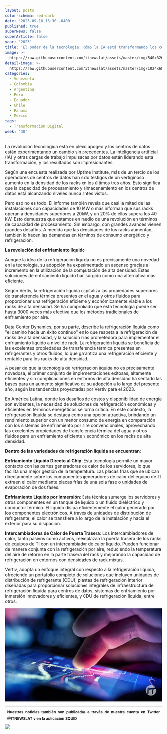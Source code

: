 ```yaml
---
layout: posts
color-schema: red-dark
date: '2023-09-18 16:30 -0400'
published: true
superNews: false
superArticle: false
year: '2023'
title: 'El poder de la tecnología: cómo la IA está transformando los centros de datos '
image: >-
  https://raw.githubusercontent.com/itnewslat/assets/master/img/540x320/Inteligencia-Artificial-IA-p.jpg
detail-image: >-
  https://raw.githubusercontent.com/itnewslat/assets/master/img/1024x680/Inteligencia-Artificial-IA-g.jpg
categories:
  - Venezuela
  - Colombia
  - Argentina
  - Perú
  - Ecuador
  - Chile
  - Panama
  - Mexico
tags:
  - Transformación Digital
week: '38'
---
```

La revolución tecnológica está en pleno apogeo y los centros de datos están experimentando un cambio sin precedentes. La inteligencia artificial (IA) y otras cargas de trabajo impulsadas por datos están liderando esta transformación, y los resultados son impresionantes. 
 
Según una encuesta realizada por Uptime Institute, más de un tercio de los operadores de centros de datos han sido testigos de un vertiginoso aumento en la densidad de los racks en los últimos tres años. Esto significa que la capacidad de procesamiento y almacenamiento en los centros de datos está alcanzando niveles nunca antes vistos. 
 
Pero eso no es todo. El informe también revela que casi la mitad de las instalaciones con capacidades de 10 MW o más informan que sus racks operan a densidades superiores a 20kW, y un 20% de ellos supera los 40 kW. Esto demuestra que estamos en medio de una revolución en términos de capacidad de procesamiento. Sin embargo, con grandes avances vienen grandes desafíos. A medida que las densidades de los racks aumentan, también lo hacen las demandas en términos de consumo energético y refrigeración.  
 
**La revolución del enfriamiento líquido**
 
Aunque la idea de la refrigeración líquida no es precisamente una novedad en la tecnología, su adopción ha experimentado un ascenso gracias al incremento en la utilización de la computación de alta densidad. Estas soluciones de enfriamiento líquido han surgido como una alternativa más eficiente.  
 
Según Vertiv, la refrigeración líquida capitaliza las propiedades superiores de transferencia térmica presentes en el agua y otros fluidos para proporcionar una refrigeración eficiente y económicamente viable a los racks de alta densidad. Se ha comprobado que esta tecnología puede ser hasta 3000 veces más efectiva que los métodos tradicionales de enfriamiento por aire. 
 
Data Center Dynamics, por su parte, describe la refrigeración líquida como "el camino hacia un éxito continuo" en lo que respeta a la refrigeración de racks de alta densidad, y la solución más prometedora para implementar el enfriamiento líquido a nivel de rack. La refrigeración líquida se beneficia de las excelentes propiedades de transferencia térmica presentes en refrigerantes y otros fluidos, lo que garantiza una refrigeración eficiente y rentable para los racks de alta densidad. 
 
A pesar de que la tecnología de refrigeración líquida no es precisamente novedosa, el primer conjunto de implementaciones exitosas, altamente eficientes y sin complicaciones en entornos de alta densidad ha sentado las bases para un aumento significativo de su adopción a lo largo del presente año, según las tendencias proyectadas por Vertiv para el 2023. 
 
En América Latina, donde los desafíos de costos y disponibilidad de energía son evidentes, la necesidad de soluciones de refrigeración económicas y eficientes en términos energéticos se torna crítica. En este contexto, la refrigeración líquida se destaca como una opción atractiva, brindando un rendimiento superior con un menor consumo de energía en comparación con los sistemas de enfriamiento por aire convencionales, aprovechando las excelentes propiedades de transferencia térmica del agua y otros fluidos para un enfriamiento eficiente y económico en los racks de alta densidad. 
 
**Dentro de las variedades de refrigeración líquida se encuentran**: 
 
**Enfriamiento Líquido Directo al Chip**: Esta tecnología permite un mayor contacto con las partes generadoras de calor de los servidores, lo que facilita una mejor gestión de la temperatura. Las placas frías que se ubican directamente sobre los componentes generadores de calor del equipo de TI extraen el calor mediante placas frías de una sola fase o unidades de evaporación de dos fases. 
 
**Enfriamiento Líquido por Inmersión**: Esta técnica sumerge los servidores y otros componentes en un tanque de líquido o un fluido dieléctrico y conductor térmico. El líquido disipa eficientemente el calor generado por los componentes electrónicos. A través de unidades de distribución de refrigerante, el calor se transfiere a lo largo de la instalación y hacia el exterior para su disipación. 
 
**Intercambiadores de Calor de Puerta Trasera**: Los intercambiadores de calor, tanto pasivos como activos, reemplazan la puerta trasera de los racks de equipos de TI con un intercambiador de calor líquido. Pueden funcionar de manera conjunta con la refrigeración por aire, reduciendo la temperatura del aire de retorno en la parte trasera del rack y mejorando la capacidad de refrigeración en entornos con densidades de rack mixtas. 
 
Vertiv, adopta un enfoque integral con respecto a la refrigeración líquida, ofreciendo un portafolio completo de soluciones que incluyen unidades de distribución de refrigerante (CDU), plantas de refrigeración interior diseñadas para proporcionar soluciones integrales de infraestructura de refrigeración líquida para centros de datos, sistemas de enfriamiento por inmersión innovadores y eficientes, y CDU de refrigeración líquida, entre otros. 

![](https://raw.githubusercontent.com/itnewslat/assets/master/img/540x320/Inteligencia-Artificial-IA-p.jpg)

<table style="height: 42px;" width="569">
<tbody>
<tr>
<td style="text-align: justify;"><sub><strong>Nuestras noticias también son publicadas a través de nuestra cuenta en Twitter <a href="https://twitter.com/itnewslat?lang=es">@ITNEWSLAT</a> y en la aplicación <a href="https://squidapp.co/en/">SQUID</a></strong></sub></td>
</tr>
</tbody>
</table>

<img src="https://tracker.metricool.com/c3po.jpg?hash=56f88a41e39ab42c063cc51676587a04"/>